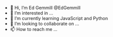 - 👋 Hi, I’m Ed Gemmill @EdGemmill
- 👀 I’m interested in ...
- 🌱 I’m currently learning JavaScript and Python
- 💞️ I’m looking to collaborate on ...
- 📫 How to reach me ...

<!---
EdGemmill/EdGemmill is a ✨ special ✨ repository because its `README.md` (this file) appears on your GitHub profile.
You can click the Preview link to take a look at your changes.
--->
